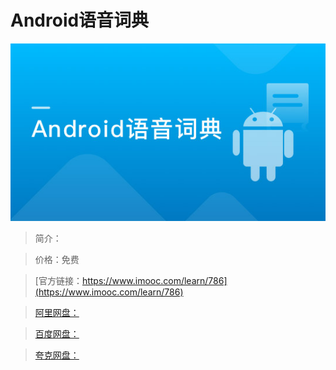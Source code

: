 # Android语音词典

![img](../../assets/5fe442f8000176f505400304.jpg)

> 简介：

> 价格：免费

> [官方链接：https://www.imooc.com/learn/786](https://www.imooc.com/learn/786)

> [阿里网盘：]()

> [百度网盘：]()

> [夸克网盘：]()
